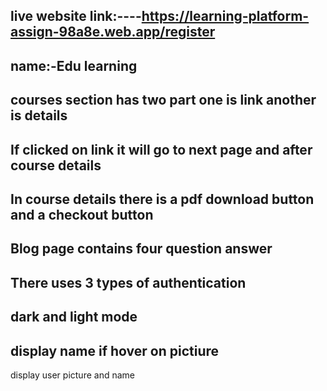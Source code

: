 live website link:----https://learning-platform-assign-98a8e.web.app/register
-------------------------
name:-Edu learning
-----------------------
courses section has two part one is link another is details
-----------------------
If clicked on link it will go to next page and after course details
-----------------------
In course details there is a pdf download button and a checkout button
-----------------------
Blog page contains four question answer
------------------------
There uses 3 types of authentication
---------------------------
dark and light mode
--------------------------
display name if hover on pictiure
-------------------------
display user picture and name
